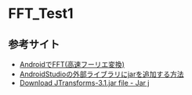 # FFT_Test1

## 参考サイト

- [AndroidでFFT(高速フーリエ変換)](http://web-dou.com/android/fft.html)
- [AndroidStudioの外部ライブラリにjarを追加する方法](https://www.fixes.pub/program/255065.html)
- [Download JTransforms-3.1.jar file - Jar j](http://www.java2s.com/example/jar/j/download-jtransforms31jar-file.html)
